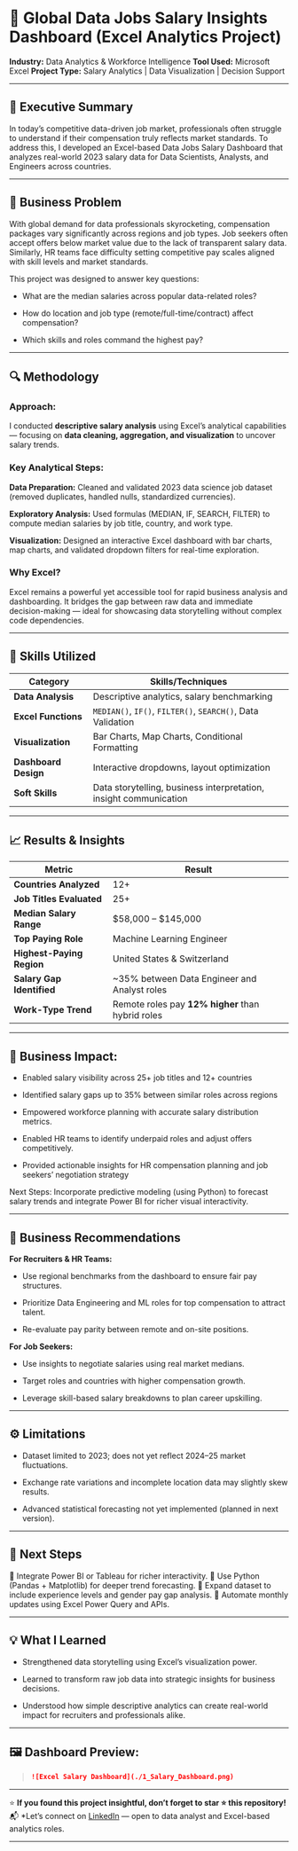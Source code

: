 # 💼 Global Data Jobs Salary Insights Dashboard (Excel Analytics Project)

**Industry:** Data Analytics & Workforce Intelligence
**Tool Used:** Microsoft Excel
**Project Type:** Salary Analytics | Data Visualization | Decision Support

---

## 🧭 Executive Summary

In today’s competitive data-driven job market, professionals often struggle to understand if their compensation truly reflects market standards.
To address this, I developed an Excel-based Data Jobs Salary Dashboard that analyzes real-world 2023 salary data for Data Scientists, Analysts, and Engineers across countries.

---

## 💼 Business Problem

With global demand for data professionals skyrocketing, compensation packages vary significantly across regions and job types.
Job seekers often accept offers below market value due to the lack of transparent salary data.
Similarly, HR teams face difficulty setting competitive pay scales aligned with skill levels and market standards.

This project was designed to answer key questions:

- What are the median salaries across popular data-related roles?

- How do location and job type (remote/full-time/contract) affect compensation?

- Which skills and roles command the highest pay?

---

## 🔍 Methodology

### Approach:

I conducted **descriptive salary analysis** using Excel’s analytical capabilities — focusing on **data cleaning, aggregation, and visualization** to uncover salary trends.

### Key Analytical Steps:

**Data Preparation:** Cleaned and validated 2023 data science job dataset (removed duplicates, handled nulls, standardized currencies).

**Exploratory Analysis:** Used formulas (MEDIAN, IF, SEARCH, FILTER) to compute median salaries by job title, country, and work type.

**Visualization:** Designed an interactive Excel dashboard with bar charts, map charts, and validated dropdown filters for real-time exploration.

### Why Excel?

Excel remains a powerful yet accessible tool for rapid business analysis and dashboarding. It bridges the gap between raw data and immediate decision-making — ideal for showcasing data storytelling without complex code dependencies.

---

## 🧠 Skills Utilized
| Category | Skills/Techniques |
|-----------|-------------------|
| **Data Analysis** | Descriptive analytics, salary benchmarking |
| **Excel Functions** | `MEDIAN()`, `IF()`, `FILTER()`, `SEARCH()`, Data Validation |
| **Visualization** | Bar Charts, Map Charts, Conditional Formatting |
| **Dashboard Design** | Interactive dropdowns, layout optimization |
| **Soft Skills** | Data storytelling, business interpretation, insight communication |

---

## 📈 Results & Insights

| Metric | Result |
|--------|---------|
| **Countries Analyzed** | 12+ |
| **Job Titles Evaluated** | 25+ |
| **Median Salary Range** | $58,000 – $145,000 |
| **Top Paying Role** | Machine Learning Engineer |
| **Highest-Paying Region** | United States & Switzerland |
| **Salary Gap Identified** | ~35% between Data Engineer and Analyst roles |
| **Work-Type Trend** | Remote roles pay **12% higher** than hybrid roles |

---

## 💬 Business Impact:


- Enabled salary visibility across 25+ job titles and 12+ countries

- Identified salary gaps up to 35% between similar roles across regions

- Empowered workforce planning with accurate salary distribution metrics.

- Enabled HR teams to identify underpaid roles and adjust offers competitively. 

- Provided actionable insights for HR compensation planning and job seekers’ negotiation strategy

Next Steps: Incorporate predictive modeling (using Python) to forecast salary trends and integrate Power BI for richer visual interactivity.

---

## 💬 Business Recommendations

**For Recruiters & HR Teams:**  

- Use regional benchmarks from the dashboard to ensure fair pay structures.

- Prioritize Data Engineering and ML roles for top compensation to attract talent.

- Re-evaluate pay parity between remote and on-site positions.

**For Job Seekers:**

- Use insights to negotiate salaries using real market medians.

- Target roles and countries with higher compensation growth.

- Leverage skill-based salary breakdowns to plan career upskilling.

---

## ⚙️ Limitations

- Dataset limited to 2023; does not yet reflect 2024–25 market fluctuations.

- Exchange rate variations and incomplete location data may slightly skew results.

- Advanced statistical forecasting not yet implemented (planned in next version).

---

## 🚀 Next Steps

🔹 Integrate Power BI or Tableau for richer interactivity.
🔹 Use Python (Pandas + Matplotlib) for deeper trend forecasting.
🔹 Expand dataset to include experience levels and gender pay gap analysis.
🔹 Automate monthly updates using Excel Power Query and APIs.

---

## 💡 What I Learned

- Strengthened data storytelling using Excel’s visualization power.

- Learned to transform raw job data into strategic insights for business decisions.

- Understood how simple descriptive analytics can create real-world impact for recruiters and professionals alike.

---

## 🖼️ Dashboard Preview:

> ```markdown
> ![Excel Salary Dashboard](./1_Salary_Dashboard.png)
> ```

---

⭐ **If you found this project insightful, don’t forget to star ⭐ this repository!**  
📬 *Let’s connect on [LinkedIn](#)
 — open to data analyst and Excel-based analytics roles.

 ---
 
